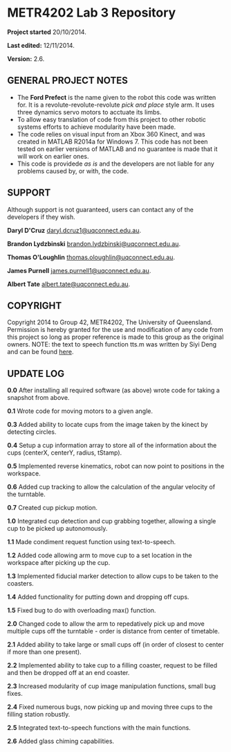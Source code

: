 METR4202 Lab 3 Repository
=========================
 __Project started__ 20/10/2014.
 
 __Last edited:__  12/11/2014.

__Version:__  2.6.
 
GENERAL PROJECT NOTES
-----------
- The __Ford Prefect__ is the name given to the robot this code was written for.  It is a revolute-revolute-revolute *pick and    place* style arm.  It uses three dynamics servo motors to acctuate its limbs.
- To allow easy translation of code from this project to other robotic systems efforts to achieve modularity have been made.
- The code relies on visual input from an Xbox 360 Kinect, and was created in MATLAB R2014a for Windows 7.  This code has not been tested on earlier versions of MATLAB and no guarantee is made that it will work on earlier ones.
- This code is providede *as is* and the developers are not liable for any problems caused by, or with, the code.

SUPPORT
-----------
Although support is not guaranteed, users can contact any of the developers if they wish.

__Daryl D'Cruz__ daryl.dcruz1@uqconnect.edu.au.

__Brandon Lydzbinski__ brandon.lydzbinski@uqconnect.edu.au.

__Thomas O'Loughlin__ thomas.oloughlin@uqconnect.edu.au.

__James Purnell__  james.purnell1@uqconnect.edu.au.

__Albert Tate__ albert.tate@uqconnect.edu.au.


COPYRIGHT
-----------
Copyright 2014 to Group 42, METR4202, The University of Queensland.  Permission is hereby granted for the use and modification of any code from this project so long as proper reference is made to this group as the original owners.  NOTE: the text to speech function tts.m was written by Siyi Deng and can be found [here](http://www.mathworks.com.au/matlabcentral/fileexchange/18091-text-to-speech "tts function").

UPDATE LOG
-----------
__0.0__    After installing all required software (as above) wrote code for taking a snapshot from above.

__0.1__    Wrote code for moving motors to a given angle.

__0.3__    Added ability to locate cups from the image taken by the kinect by detecting circles.

__0.4__    Setup a cup information array to store all of the information about the cups (centerX, centerY, radius, tStamp).

__0.5__    Implemented reverse kinematics, robot can now point to positions in the workspace.

__0.6__    Added cup tracking to allow the calculation of the angular velocity of the turntable.

__0.7__    Created cup pickup motion.

__1.0__    Integrated cup detection and cup grabbing together, allowing a single cup to be picked up autonomously.

__1.1__    Made condiment request function using text-to-speech.

__1.2__    Added code allowing arm to move cup to a set location in the workspace after picking up the cup.

__1.3__    Implemented fiducial marker detection to allow cups to be taken to the coasters.

__1.4__    Added functionality for putting down and dropping off cups.

__1.5__    Fixed bug to do with overloading max() function.

__2.0__    Changed code to allow the arm to repedatively pick up and move multiple cups off the turntable - order is distance from center of timetable.

__2.1__    Added ability to take large or small cups off (in order of closest to center if more than one present).

__2.2__    Implemented ability to take cup to a filling coaster, request to be filled and then be dropped off at an end coaster.

__2.3__    Increased modularity of cup image manipulation functions, small bug fixes.

__2.4__    Fixed numerous bugs, now picking up and moving three cups to the filling station robustly.

__2.5__    Integrated text-to-speech functions with the main functions.

__2.6__    Added glass chiming capabilities.
